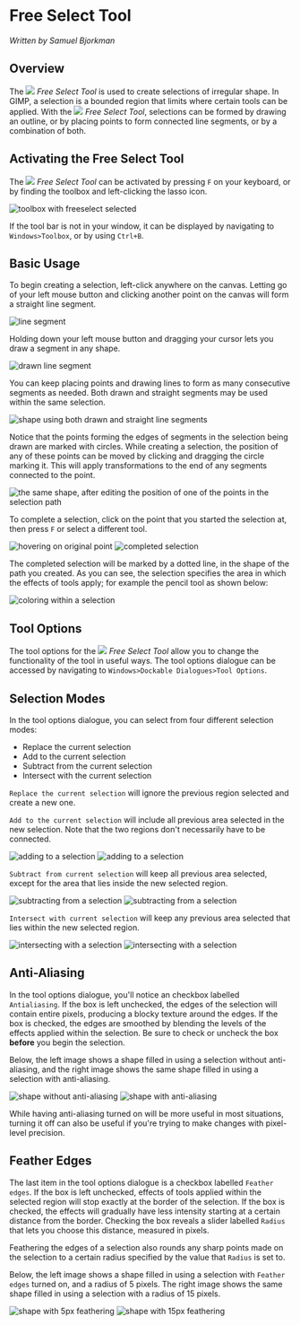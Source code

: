 # Free Select Tool

*Written by Samuel Bjorkman*

## Overview

The ![](../images/FreeSelectTool.PNG) *Free Select Tool* is used to create selections of irregular shape. In GIMP, a selection is a bounded region that limits where certain tools can be applied. With the ![](../images/FreeSelectTool.PNG) *Free Select Tool*, selections can be formed by drawing an outline, or by placing points to form connected line segments, or by a combination of both. 


## Activating the Free Select Tool

The ![](../images/FreeSelectTool.PNG) *Free Select Tool* can be activated by pressing `F` on your keyboard, or by finding the toolbox and left-clicking the lasso icon.

![toolbox with freeselect selected](../images/lassoicon.PNG)

If the tool bar is not in your window, it can be displayed by navigating to `Windows>Toolbox`, or by using `Ctrl+B`. 

## Basic Usage

To begin creating a selection, left-click anywhere on the canvas. Letting go of your left mouse button and clicking another point on the canvas will form a straight line segment.

![line segment](../images/linesegment.PNG)

 Holding down your left mouse button and dragging your cursor lets you draw a segment in any shape. 

![drawn line segment](../images/drawnsegment.PNG)

You can keep placing points and drawing lines to form as many consecutive segments as needed. Both drawn and straight segments may be used within the same selection.

![shape using both drawn and straight line segments](../images/straightanddrawnsegments.PNG)

Notice that the points forming the edges of segments in the selection being drawn are marked with circles. While creating a selection, the position of any of these points can be moved by clicking and dragging the circle marking it. This will apply transformations to the end of any segments connected to the point.

![the same shape, after editing the position of one of the points in the selection path](../images/transformedsegments.PNG)

To complete a selection, click on the point that you started the selection at, then press `F` or select a different tool.

![hovering on original point](../images/hoveronoriginalpoint.PNG)
![completed selection](../images/complete%20selection.PNG)

The completed selection will be marked by a dotted line, in the shape of the path you created. As you can see, the selection specifies the area in which the effects of tools apply; for example the pencil tool as shown below:

![coloring within a selection](../images/coloring%20in%20selection.PNG)

## Tool Options

The tool options for the ![](../images/FreeSelectTool.PNG) *Free Select Tool* allow you to change the functionality of the tool in useful ways. The tool options dialogue can be accessed by navigating to `Windows>Dockable Dialogues>Tool Options`. 

## Selection Modes

In the tool options dialogue, you can select from four different selection modes:

- Replace the current selection
- Add to the current selection
- Subtract from the current selection
- Intersect with the current selection

`Replace the current selection` will ignore the previous region selected and create a new one.

`Add to the current selection` will include all previous area selected in the new selection. Note that the two regions don't necessarily have to be connected.

![adding to a selection](../images/addtoselection1.PNG) ![adding to a selection](../images/addtoselection2.PNG)

`Subtract from current selection` will keep all previous area selected, except for the area that lies inside the new selected region.

![subtracting from a selection](../images/subtractfromselection1.PNG) ![subtracting from a selection](../images/subtractfromselection2.PNG)

`Intersect with current selection` will keep any previous area selected that lies within the new selected region.

![intersecting with a selection](../images/intersectselection1.PNG) ![intersecting with a selection](../images/intersectselection2.PNG)


## Anti-Aliasing

In the tool options dialogue, you'll notice an checkbox labelled `Antialiasing`. If the box is left unchecked, the edges of the selection will contain entire pixels, producing a blocky texture around the edges. If the box is checked, the edges are smoothed by blending the levels of the effects applied within the selection. Be sure to check or uncheck the box **before** you begin the selection.

Below, the left image shows a shape filled in using a selection without anti-aliasing, and the right image shows the same shape filled in using a selection with anti-aliasing.

![shape without anti-aliasing](../images/anti_aliasing_off.PNG) ![shape with anti-aliasing](../images/anti_aliasing_on.PNG)


While having anti-aliasing turned on will be more useful in most situations, turning it off can also be useful if you're trying to make changes with pixel-level precision.


## Feather Edges

The last item in the tool options dialogue is a checkbox labelled `Feather edges`. If the box is left unchecked, effects of tools applied within the selected region will stop exactly at the border of the selection. If the box is checked, the effects will gradually have less intensity starting at a certain distance from the border. Checking the box reveals a slider labelled `Radius` that lets you choose this distance, measured in pixels.

Feathering the edges of a selection also rounds any sharp points made on the selection to a certain radius specified by the value that `Radius` is set to.

Below, the left image shows a shape filled in using a selection with `Feather edges` turned on, and a radius of 5 pixels. The right image shows the same shape filled in using a selection with a radius of 15 pixels.

![shape with 5px feathering](../images/feather5px.PNG) ![shape with 15px feathering](../images/feather15px.PNG)






